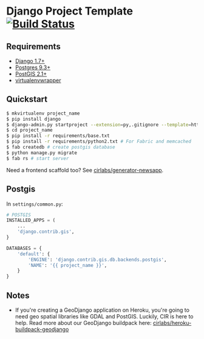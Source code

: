# Django Project Template [![Build Status](https://secure.travis-ci.org/cirlabs/django-project-template.png?branch=master)](http://travis-ci.org/cirlabs/django-project-template)

## Requirements
- [Django 1.7+](https://www.djangoproject.com/)
- [Postgres 9.3+](http://www.postgresql.org/)
- [PostGIS 2.1+](http://postgis.net/)
- [virtualenvwrapper](http://virtualenvwrapper.readthedocs.org/en/latest/)

## Quickstart
```bash
$ mkvirtualenv project_name
$ pip install django
$ django-admin.py startproject --extension=py,.gitignore --template=https://github.com/cirlabs/django-project-template/archive/master.zip project_name
$ cd project_name
$ pip install -r requirements/base.txt
$ pip install -r requirements/python2.txt # For Fabric and memcached
$ fab createdb # create postgis database
$ python manage.py migrate
$ fab rs # start server
```

Need a frontend scaffold too? See [cirlabs/generator-newsapp](http://github.com/cirlabs/generator-newsapp).


## Postgis
In `settings/common.py`:

```python
# POSTGIS
INSTALLED_APPS = (
    ...
    'django.contrib.gis',
}

DATABASES = {
    'default': {
        'ENGINE': 'django.contrib.gis.db.backends.postgis',
        'NAME': '{{ project_name }}',
    }
}
```

## Notes
- If you're creating a GeoDjango application on Heroku, you're going to need geo spatial libraries like GDAL and PostGIS. Luckily, CIR is here to help. Read more about our GeoDjango buildpack here: [cirlabs/heroku-buildpack-geodjango](https://github.com/cirlabs/heroku-buildpack-geodjango)
